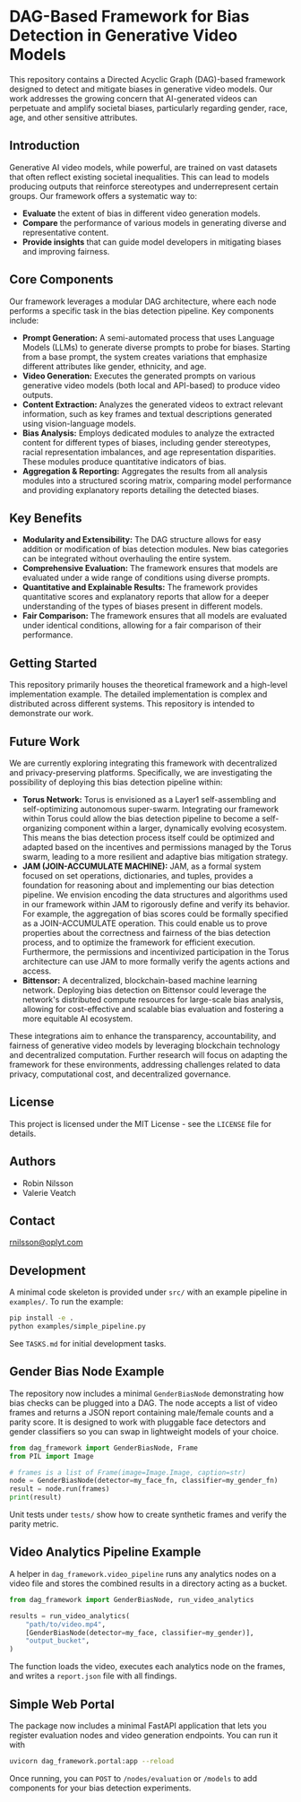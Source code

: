 
# DAG-Based Framework for Bias Detection in Generative Video Models

This repository contains a Directed Acyclic Graph (DAG)-based framework designed to detect and mitigate biases in generative video models. Our work addresses the growing concern that AI-generated videos can perpetuate and amplify societal biases, particularly regarding gender, race, age, and other sensitive attributes.

## Introduction

Generative AI video models, while powerful, are trained on vast datasets that often reflect existing societal inequalities.  This can lead to models producing outputs that reinforce stereotypes and underrepresent certain groups. Our framework offers a systematic way to:

*   **Evaluate** the extent of bias in different video generation models.
*   **Compare** the performance of various models in generating diverse and representative content.
*   **Provide insights** that can guide model developers in mitigating biases and improving fairness.

## Core Components

Our framework leverages a modular DAG architecture, where each node performs a specific task in the bias detection pipeline. Key components include:

*   **Prompt Generation:** A semi-automated process that uses Language Models (LLMs) to generate diverse prompts to probe for biases.  Starting from a base prompt, the system creates variations that emphasize different attributes like gender, ethnicity, and age.
*   **Video Generation:** Executes the generated prompts on various generative video models (both local and API-based) to produce video outputs.
*   **Content Extraction:** Analyzes the generated videos to extract relevant information, such as key frames and textual descriptions generated using vision-language models.
*   **Bias Analysis:** Employs dedicated modules to analyze the extracted content for different types of biases, including gender stereotypes, racial representation imbalances, and age representation disparities.  These modules produce quantitative indicators of bias.
*   **Aggregation & Reporting:**  Aggregates the results from all analysis modules into a structured scoring matrix, comparing model performance and providing explanatory reports detailing the detected biases.

## Key Benefits

*   **Modularity and Extensibility:** The DAG structure allows for easy addition or modification of bias detection modules. New bias categories can be integrated without overhauling the entire system.
*   **Comprehensive Evaluation:** The framework ensures that models are evaluated under a wide range of conditions using diverse prompts.
*   **Quantitative and Explainable Results:** The framework provides quantitative scores and explanatory reports that allow for a deeper understanding of the types of biases present in different models.
*   **Fair Comparison:** The framework ensures that all models are evaluated under identical conditions, allowing for a fair comparison of their performance.

## Getting Started

This repository primarily houses the theoretical framework and a high-level implementation example. The detailed implementation is complex and distributed across different systems. This repository is intended to demonstrate our work.

## Future Work

We are currently exploring integrating this framework with decentralized and privacy-preserving platforms. Specifically, we are investigating the possibility of deploying this bias detection pipeline within:

*   **Torus Network:** Torus is envisioned as a Layer1 self-assembling and self-optimizing autonomous super-swarm. Integrating our framework within Torus could allow the bias detection pipeline to become a self-organizing component within a larger, dynamically evolving ecosystem. This means the bias detection process itself could be optimized and adapted based on the incentives and permissions managed by the Torus swarm, leading to a more resilient and adaptive bias mitigation strategy.
*   **JAM (JOIN-ACCUMULATE MACHINE):** JAM, as a formal system focused on set operations, dictionaries, and tuples, provides a foundation for reasoning about and implementing our bias detection pipeline. We envision encoding the data structures and algorithms used in our framework within JAM to rigorously define and verify its behavior. For example, the aggregation of bias scores could be formally specified as a JOIN-ACCUMULATE operation. This could enable us to prove properties about the correctness and fairness of the bias detection process, and to optimize the framework for efficient execution. Furthermore, the permissions and incentivized participation in the Torus architecture can use JAM to more formally verify the agents actions and access.
*   **Bittensor:** A decentralized, blockchain-based machine learning network. Deploying bias detection on Bittensor could leverage the network's distributed compute resources for large-scale bias analysis, allowing for cost-effective and scalable bias evaluation and fostering a more equitable AI ecosystem.

These integrations aim to enhance the transparency, accountability, and fairness of generative video models by leveraging blockchain technology and decentralized computation. Further research will focus on adapting the framework for these environments, addressing challenges related to data privacy, computational cost, and decentralized governance.

## License

This project is licensed under the MIT License - see the `LICENSE` file for details.

## Authors

*   Robin Nilsson
*   Valerie Veatch

## Contact

rnilsson@oplyt.com

## Development

A minimal code skeleton is provided under `src/` with an example pipeline in `examples/`.
To run the example:

```bash
pip install -e .
python examples/simple_pipeline.py
```

See `TASKS.md` for initial development tasks.

## Gender Bias Node Example

The repository now includes a minimal `GenderBiasNode` demonstrating how bias
checks can be plugged into a DAG. The node accepts a list of video frames and
returns a JSON report containing male/female counts and a parity score. It is
designed to work with pluggable face detectors and gender classifiers so you can
swap in lightweight models of your choice.

```python
from dag_framework import GenderBiasNode, Frame
from PIL import Image

# frames is a list of Frame(image=Image.Image, caption=str)
node = GenderBiasNode(detector=my_face_fn, classifier=my_gender_fn)
result = node.run(frames)
print(result)
```

Unit tests under `tests/` show how to create synthetic frames and verify the
parity metric.

## Video Analytics Pipeline Example

A helper in `dag_framework.video_pipeline` runs any analytics nodes on a video
file and stores the combined results in a directory acting as a bucket.

```python
from dag_framework import GenderBiasNode, run_video_analytics

results = run_video_analytics(
    "path/to/video.mp4",
    [GenderBiasNode(detector=my_face, classifier=my_gender)],
    "output_bucket",
)
```

The function loads the video, executes each analytics node on the frames, and
writes a `report.json` file with all findings.

## Simple Web Portal

The package now includes a minimal FastAPI application that lets you register
evaluation nodes and video generation endpoints.  You can run it with

```bash
uvicorn dag_framework.portal:app --reload
```

Once running, you can `POST` to `/nodes/evaluation` or `/models` to add
components for your bias detection experiments.
